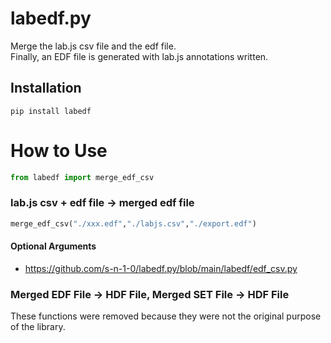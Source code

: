 # labedf.py
 Merge the lab.js csv file and the edf file.  
Finally, an EDF file is generated with lab.js annotations written.

## Installation
`
pip install labedf
`

# How to Use
```py
from labedf import merge_edf_csv
```

### lab.js csv + edf file → merged edf file
```py
merge_edf_csv("./xxx.edf","./labjs.csv","./export.edf")
```

#### Optional Arguments
+ https://github.com/s-n-1-0/labedf.py/blob/main/labedf/edf_csv.py


### Merged EDF File → HDF File, Merged SET File → HDF File
These functions were removed because they were not the original purpose of the library.

